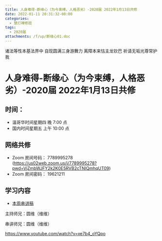 ```yaml
---
title: 人身难得-断缘心（为今束缚，人格恶劣）-2020届 2022年1月13日共修
date: 2022-01-11 20:31:32-08:00
categories:
  - 慧灯禅修班
tags:
  - 2020届
attachments: /f/up/断缘心01.doc
---
```

诸法等性本基法界中 自现圆满三身游舞力 
离障本来怙主龙钦巴 祈请无垢光尊常护我

# 人身难得-断缘心（为今束缚，人格恶劣）-2020届 2022年1月13日共修

## 时间：

* 温哥华时间星期四 晚 7:00 点
* 国内时间星期五 上午 10:00 点

## 网络共修

* Zoom 房间号码： 7789995278 (<https://us02web.zoom.us/j/7789995278?pwd=VjZmbWJFY2k2K0E5RVB2cTNIQmhqUT09>)
* Zoom 房间密码： 19621211

## 学习内容

* [本周串讲稿](/f/up/断缘心01.doc)

主持师兄：圆维（维维）

串讲师兄：圆维（维维）

<https://www.youtube.com/watch?v=xe7b4_oYQpo>
